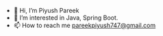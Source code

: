 - 👋 Hi, I’m Piyush Pareek
- 👀 I’m interested in Java, Spring Boot.
- 📫 How to reach me pareekpiyush747@gmail.com

<!---
piyush11031/piyush11031 is a ✨ special ✨ repository because its `README.md` (this file) appears on your GitHub profile.
You can click the Preview link to take a look at your changes.
--->
